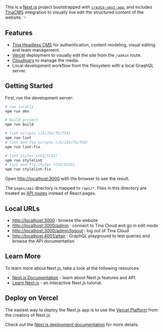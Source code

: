This is a [Next.js](https://nextjs.org/) project bootstrapped with [`create-next-app`](https://github.com/vercel/next.js/tree/canary/packages/create-next-app), and includes [TinaCMS](https://tina.io) integration to visually live edit the structured content of the website. ✨

## Features

- [Tina Headless CMS](https://tina.io) for authentication, content modeling, visual editing and team management.
- [Vercel](https://vercel.com) deployment to visually edit the site from the `/admin` route.
- [Cloudinary](https://cloudinary.com) to manage the media.
- Local development workflow from the filesystem with a local GraqhQL server.

## Getting Started

First, run the development server:

```bash
# run locally
npm run dev

# build project
npm run build

# lint scripts (JS/JSX/TS/TSX)
npm run lint
# lint and fix scripts (JS/JSX/TS/TSX)
npm run lint-fix

# lint styles (CSS/SCSS)
npm run stylelint
# lint and fix styles (CSS/SCSS)
npm run stylelint-fix
```

Open [http://localhost:3000](http://localhost:3000) with the browser to see the result.

The `pages/api` directory is mapped to `/api/*`. Files in this directory are treated as [API routes](https://nextjs.org/docs/api-routes/introduction) instead of React pages.

## Local URLs

- [http://localhost:3000](http://localhost:3000) : browse the website
- [http://localhost:3000/admin](http://localhost:3000/admin) : connect to Tina Cloud and go in edit mode
- [http://localhost:3000/admin/logout](http://localhost:3000/admin/logout) : log out of Tina Cloud
- [http://localhost:4001/altair](http://localhost:4001/altair) : GraphQL playground to test queries and browse the API documentation

## Learn More

To learn more about Next.js, take a look at the following resources:

- [Next.js Documentation](https://nextjs.org/docs) - learn about Next.js features and API.
- [Learn Next.js](https://nextjs.org/learn) - an interactive Next.js tutorial.

## Deploy on Vercel

The easiest way to deploy the Next.js app is to use the [Vercel Platform](https://vercel.com/new?utm_medium=default-template&filter=next.js&utm_source=create-next-app&utm_campaign=create-next-app-readme) from the creators of Next.js.

Check out the [Next.js deployment documentation](https://nextjs.org/docs/deployment) for more details.
